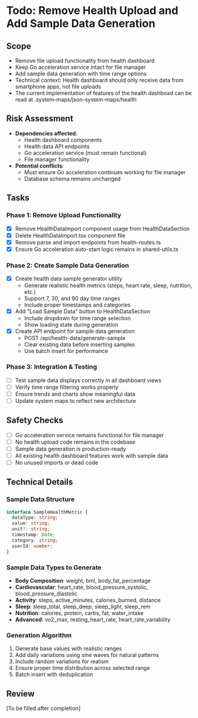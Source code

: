 # Todo: Remove Health Upload and Add Sample Data Generation

## Scope
- Remove file upload functionality from health dashboard
- Keep Go acceleration service intact for file manager
- Add sample data generation with time range options
- Technical context: Health dashboard should only receive data from smartphone apps, not file uploads
- The current implementation of features of the health dashboad can be read at .system-maps/json-system-maps/health

## Risk Assessment
- **Dependencies affected**: 
  - Health dashboard components
  - Health data API endpoints
  - Go acceleration service (must remain functional)
  - File manager functionality
- **Potential conflicts**: 
  - Must ensure Go acceleration continues working for file manager
  - Database schema remains unchanged

## Tasks
### Phase 1: Remove Upload Functionality
- [x] Remove HealthDataImport component usage from HealthDataSection
- [x] Delete HealthDataImport.tsx component file
- [x] Remove parse and import endpoints from health-routes.ts
- [x] Ensure Go acceleration auto-start logic remains in shared-utils.ts

### Phase 2: Create Sample Data Generation
- [x] Create health data sample generator utility
  - Generate realistic health metrics (steps, heart rate, sleep, nutrition, etc.)
  - Support 7, 30, and 90 day time ranges
  - Include proper timestamps and categories
- [x] Add "Load Sample Data" button to HealthDataSection
  - Include dropdown for time range selection
  - Show loading state during generation
- [x] Create API endpoint for sample data generation
  - POST /api/health-data/generate-sample
  - Clear existing data before inserting samples
  - Use batch insert for performance

### Phase 3: Integration & Testing
- [ ] Test sample data displays correctly in all dashboard views
- [ ] Verify time range filtering works properly
- [ ] Ensure trends and charts show meaningful data
- [ ] Update system maps to reflect new architecture

## Safety Checks
- [ ] Go acceleration service remains functional for file manager
- [ ] No health upload code remains in the codebase
- [ ] Sample data generation is production-ready
- [ ] All existing health dashboard features work with sample data
- [ ] No unused imports or dead code

## Technical Details

### Sample Data Structure
```typescript
interface SampleHealthMetric {
  dataType: string;
  value: string;
  unit?: string;
  timestamp: Date;
  category: string;
  userId: number;
}
```

### Sample Data Types to Generate
- **Body Composition**: weight, bmi, body_fat_percentage
- **Cardiovascular**: heart_rate, blood_pressure_systolic, blood_pressure_diastolic
- **Activity**: steps, active_minutes, calories_burned, distance
- **Sleep**: sleep_total, sleep_deep, sleep_light, sleep_rem
- **Nutrition**: calories, protein, carbs, fat, water_intake
- **Advanced**: vo2_max, resting_heart_rate, heart_rate_variability

### Generation Algorithm
1. Generate base values with realistic ranges
2. Add daily variations using sine waves for natural patterns
3. Include random variations for realism
4. Ensure proper time distribution across selected range
5. Batch insert with deduplication

## Review
[To be filled after completion]